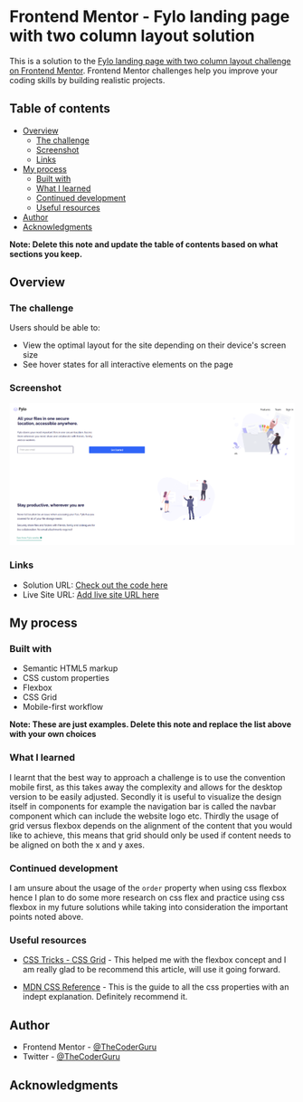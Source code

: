 # Frontend Mentor - Fylo landing page with two column layout solution

This is a solution to the [Fylo landing page with two column layout challenge on Frontend Mentor](https://www.frontendmentor.io/challenges/fylo-landing-page-with-two-column-layout-5ca5ef041e82137ec91a50f5). Frontend Mentor challenges help you improve your coding skills by building realistic projects. 

## Table of contents

- [Overview](#overview)
  - [The challenge](#the-challenge)
  - [Screenshot](#screenshot)
  - [Links](#links)
- [My process](#my-process)
  - [Built with](#built-with)
  - [What I learned](#what-i-learned)
  - [Continued development](#continued-development)
  - [Useful resources](#useful-resources)
- [Author](#author)
- [Acknowledgments](#acknowledgments)

**Note: Delete this note and update the table of contents based on what sections you keep.**

## Overview

### The challenge

Users should be able to:

- View the optimal layout for the site depending on their device's screen size
- See hover states for all interactive elements on the page

### Screenshot

![](./screenshot.png)


### Links

- Solution URL: [Check out the code here](https://github.com/TheCoderGuru/fylo-landing-page-with-two-column-layout)
- Live Site URL: [Add live site URL here](http://fylo-landing-page-with-two-column-layout-rouge.vercel.app/)

## My process

### Built with

- Semantic HTML5 markup
- CSS custom properties
- Flexbox
- CSS Grid
- Mobile-first workflow


**Note: These are just examples. Delete this note and replace the list above with your own choices**

### What I learned

I learnt that the best way to approach a challenge is to use the convention mobile first, as this takes away the complexity and allows for the desktop version to be easily adjusted. Secondly it is useful to visualize the design itself in components for example the navigation bar is called the navbar component which can include the website logo etc. Thirdly the usage of grid versus flexbox depends on the alignment of the content that you would like to achieve, this means that grid should only be used if content needs to be aligned on both the x and y axes.

### Continued development

I am unsure about the usage of the ```order``` property when using css flexbox hence I plan to do some more research on css flex and practice using css flexbox in my future solutions while taking into consideration the important points noted above.

### Useful resources

- [CSS Tricks - CSS Grid](https://css-tricks.com/snippets/css/complete-guide-grid/) - This helped me with the flexbox concept and I am really glad to be recommend this article, will use it going forward.

- [MDN CSS Reference](https://developer.mozilla.org/en-US/docs/Web/CSS) - This is the guide to all the css properties with an indept explanation. Definitely recommend it.


## Author

- Frontend Mentor - [@TheCoderGuru](https://www.frontendmentor.io/profile/TheCoderGuru)
- Twitter - [@TheCoderGuru](https://www.twitter.com/TheCoderGuru)

## Acknowledgments
